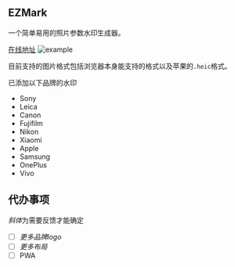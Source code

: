 ## EZMark

一个简单易用的照片参数水印生成器。

[在线地址](https://ezmark.lavac.cc/)
![example](https://i.imgur.com/4tsHcCF.png)

目前支持的图片格式包括浏览器本身能支持的格式以及苹果的`.heic`格式。

已添加以下品牌的水印

- Sony
- Leica
- Canon
- Fujifilm
- Nikon
- Xiaomi
- Apple
- Samsung
- OnePlus
- Vivo

## 代办事项

*斜体*为需要反馈才能确定

- [ ] _更多品牌logo_
- [ ] _更多布局_
- [ ] PWA
